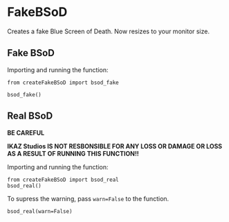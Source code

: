 # FakeBSoD
Creates a fake Blue Screen of Death. Now resizes to your monitor size.

## Fake BSoD
Importing and running the function:
```
from createFakeBSoD import bsod_fake

bsod_fake()
```

## Real BSoD
**BE CAREFUL**

**IKAZ Studios IS NOT RESBONSIBLE FOR ANY LOSS OR DAMAGE OR LOSS AS A RESULT OF RUNNING THIS FUNCTION!!**

Importing and running the function:
```
from createFakeBSoD import bsod_real
bsod_real()
```
To supress the warning, pass `warn=False` to the function.

```
bsod_real(warn=False)
```
